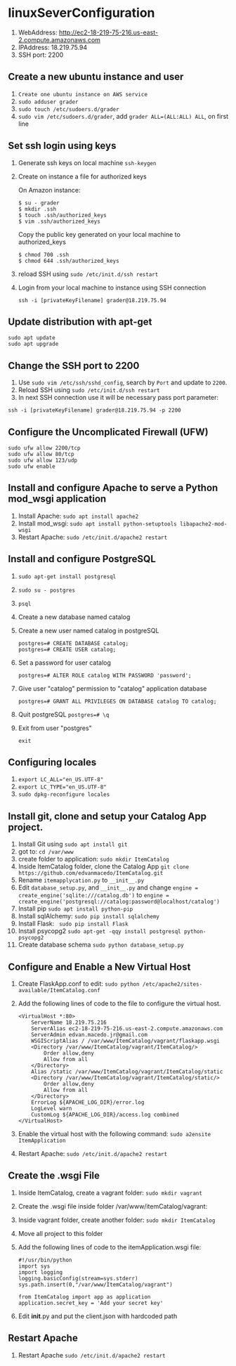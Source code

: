 # linuxSeverConfiguration
1. WebAddress: http://ec2-18-219-75-216.us-east-2.compute.amazonaws.com
2. IPAddress: 18.219.75.94
3. SSH port: 2200

## Create a new ubuntu instance and user
1. `Create one ubuntu instance on AWS service`
2. `sudo adduser grader`
3. `sudo touch /etc/sudoers.d/grader`
4. `sudo vim /etc/sudoers.d/grader`, add `grader ALL=(ALL:ALL) ALL`, on first line

## Set ssh login using keys
1. Generate ssh keys on local machine `ssh-keygen`
2. Create on instance a file for authorized keys

	On Amazon instance:
	```
	$ su - grader
	$ mkdir .ssh
	$ touch .ssh/authorized_keys
	$ vim .ssh/authorized_keys
	```
	Copy the public key generated on your local machine to authorized_keys
	```
	$ chmod 700 .ssh
	$ chmod 644 .ssh/authorized_keys
	```
	
3. reload SSH using `sudo /etc/init.d/ssh restart`
4. Login from your local machine to instance using SSH connection

	`ssh -i [privateKeyFilename] grader@18.219.75.94`

## Update distribution with apt-get

	sudo apt update
	sudo apt upgrade

## Change the SSH port to 2200
1. Use `sudo vim /etc/ssh/sshd_config`, search by `Port` and update to `2200`.
2. Reload SSH using `sudo /etc/init.d/ssh restart`
3. In next SSH connection use it will be necessary pass port parameter:

```
ssh -i [privateKeyFilename] grader@18.219.75.94 -p 2200
```

## Configure the Uncomplicated Firewall (UFW)

	sudo ufw allow 2200/tcp
	sudo ufw allow 80/tcp
	sudo ufw allow 123/udp
	sudo ufw enable

## Install and configure Apache to serve a Python mod_wsgi application
1. Install Apache: `sudo apt install apache2`
2. Install mod_wsgi: `sudo apt install python-setuptools libapache2-mod-wsgi`
3. Restart Apache: `sudo /etc/init.d/apache2 restart`

## Install and configure PostgreSQL
1. `sudo apt-get install postgresql`
2. `sudo su - postgres`
3. `psql`
4. Create a new database named catalog
5. Create a new user named catalog in postgreSQL
	
	```
	postgres=# CREATE DATABASE catalog;
	postgres=# CREATE USER catalog;
	```
5. Set a password for user catalog
	
	```
	postgres=# ALTER ROLE catalog WITH PASSWORD 'password';
	```
6. Give user "catalog" permission to "catalog" application database
	
	```
	postgres=# GRANT ALL PRIVILEGES ON DATABASE catalog TO catalog;
	```
7. Quit postgreSQL `postgres=# \q`
8. Exit from user "postgres" 
	
	```
	exit
	```
## Configuring locales
1. `export LC_ALL="en_US.UTF-8"`
2. `export LC_TYPE="en_US.UTF-8"`
3. `sudo dpkg-reconfigure locales`

## Install git, clone and setup your Catalog App project.
1. Install Git using `sudo apt install git`
2. got to: `cd /var/www`
3. create folder to application: `sudo mkdir ItemCatalog`
4. Inside ItemCatalog folder, clone the Catalog App `git clone https://github.com/edvanmacedo/ItemCatalog.git`
5. Rename `itemapplycation.py` to `__init__.py`
6. Edit `database_setup.py`, and `__init__.py` and change `engine = create_engine('sqlite:///catalog.db')` to `engine = create_engine('postgresql://catalog:password@localhost/catalog')`
7. Install pip `sudo apt install python-pip`
8. Install sqlAlchemy: `sudo pip install sqlalchemy`
9. Install Flask: ` sudo pip install Flask`
10. Install psycopg2 `sudo apt-get -qqy install postgresql python-psycopg2`
11. Create database schema `sudo python database_setup.py`

## Configure and Enable a New Virtual Host
1. Create FlaskApp.conf to edit: `sudo python /etc/apache2/sites-available/ItemCatalog.conf`
2. Add the following lines of code to the file to configure the virtual host. 
	
	```
	<VirtualHost *:80>
        ServerName 18.219.75.216
        ServerAlias ec2-18-219-75-216.us-east-2.compute.amazonaws.com
        ServerAdmin edvan.macedo.jr@gmail.com
        WSGIScriptAlias / /var/www/ItemCatalog/vagrant/flaskapp.wsgi
        <Directory /var/www/ItemCatalog/vagrant/ItemCatalog/>
            Order allow,deny
            Allow from all
        </Directory>
        Alias /static /var/www/ItemCatalog/vagrant/ItemCatalog/static
        <Directory /var/www/ItemCatalog/vagrant/ItemCatalog/static/>
            Order allow,deny
            Allow from all
        </Directory>
        ErrorLog ${APACHE_LOG_DIR}/error.log
        LogLevel warn
        CustomLog ${APACHE_LOG_DIR}/access.log combined
    </VirtualHost>
	```
3. Enable the virtual host with the following command: `sudo a2ensite ItemApplication`
4. Restart Apache: `sudo /etc/init.d/apache2 restart`

## Create the .wsgi File
1. Inside ItemCatalog, create a vagrant folder: `sudo mkdir vagrant`
2. Create the .wsgi file inside folder /var/www/itemCatalog/vagrant:
3. Inside vagrant folder, create another folder: `sudo mkdir ItemCatalog`
4. Move all project to this folder
5. Add the following lines of code to the itemApplication.wsgi file:
	
	```
	#!/usr/bin/python
	import sys
	import logging
	logging.basicConfig(stream=sys.stderr)
	sys.path.insert(0,"/var/www/ItemCatalog/vagrant")

	from ItemCatalog import app as application
	application.secret_key = 'Add your secret key'
	```

6. Edit __init__.py and put the client.json with hardcoded path

## Restart Apache
1. Restart Apache `sudo /etc/init.d/apache2 restart `
